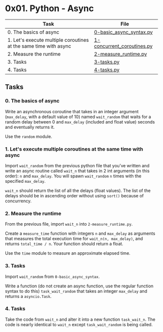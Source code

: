 # 0x01. Python - Async

| Task                                                             | File                                                       |
| ---------------------------------------------------------------- | ---------------------------------------------------------- |
| 0. The basics of async                                           | [0-basic_async_syntax.py](./0-basic_async_syntax.py)       |
| 1. Let's execute multiple coroutines at the same time with async | [1-concurrent_coroutines.py](./1-concurrent_coroutines.py) |
| 2. Measure the runtime                                           | [2-measure_runtime.py](./2-measure_runtime.py)             |
| 3. Tasks                                                         | [3-tasks.py](./3-tasks.py)                                 |
| 4. Tasks                                                         | [4-tasks.py](./4-tasks.py)                                 |

## Tasks

### 0. The basics of async

Write an asynchronous coroutine that takes in an integer argument (`max_delay`, with a default value of 10) named `wait_random` that waits for a random delay between 0 and `max_delay` (included and float value) seconds and eventually returns it.

Use the `random` module.

### 1. Let's execute multiple coroutines at the same time with async

Import `wait_random` from the previous python file that you’ve written and write an async routine called `wait_n` that takes in 2 int arguments (in this order): `n` and `max_delay`. You will spawn `wait_random` `n` times with the specified `max_delay`.

`wait_n` should return the list of all the delays (float values). The list of the delays should be in ascending order without using `sort()` because of concurrency.

### 2. Measure the runtime

From the previous file, import `wait_n` into `2-measure_runtime.py`.

Create a `measure_time` function with integers `n` and `max_delay` as arguments that measures the total execution time for `wait_n(n, max_delay)`, and returns `total_time / n`. Your function should return a float.

Use the `time` module to measure an approximate elapsed time.

### 3. Tasks

Import `wait_random` from `0-basic_async_syntax`.

Write a function (do not create an async function, use the regular function syntax to do this) `task_wait_random` that takes an integer `max_delay` and returns a `asyncio.Task`.

### 4. Tasks

Take the code from `wait_n` and alter it into a new function `task_wait_n`. The code is nearly identical to `wait_n` except `task_wait_random` is being called.
